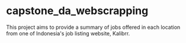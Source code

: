# capstone_da_webscrapping
This project aims to provide a summary of jobs offered in each location from one of Indonesia's job listing website, Kalibrr.
